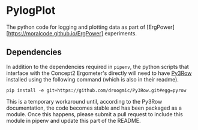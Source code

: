 # PylogPlot

The python code for logging and plotting data as part of [ErgPower][https://moralcode.github.io/ErgPower] experiments.


## Dependencies

In addition to the dependencies required in `pipenv`, the python scripts that interface with the Concept2 Ergometer's directly will need to have [Py3Row](https://github.com/droogmic/Py3Row) installed using the following command (which is also in their readme).

```
pip install -e git+https://github.com/droogmic/Py3Row.git#egg=pyrow
```
This is a temporary workaround until, according to the Py3Row documentation, the code becomes stable and has been packaged as a module. Once this happens, please submit a pull request to include this module in pipenv and update this part of the README.
